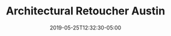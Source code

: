 ---
title: "Architectural Retoucher Austin"
date: 2019-05-25T12:32:30-05:00
image: "img/mcarchretouch7.jpg"
---